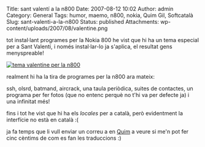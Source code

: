 Title: sant valentí a la n800
Date: 2007-08-12 10:02
Author: admin
Category: General
Tags: humor, maemo, n800, nokia, Quim Gil, Softcatalà
Slug: sant-valenti-a-la-n800
Status: published
Attachments: wp-content/uploads/2007/08/valentine.png

tot instal·lant programes per la Nokia 800 he vist que hi ha un tema especial per a Sant Valentí, i només instal·lar-lo ja s'aplica, el resultat gens menyspreable!

[![tema valentine per la n800](http://gil.badall.net/wp-content/uploads/2007/08/valentine.thumbnail.png)]({static}wp-content/uploads/2007/08/valentine.png "tema valentine per la n800")

realment hi ha la tira de programes per la n800 ara mateix:

ssh, olsrd, batmand, aircrack, una taula periòdica, suites de contactes, un programa per fer fotos (que no entenc perquè no t'hi va per defecte ja) i una infinitat més!

fins i tot he vist que hi ha els *locales* per a català, però evidentment la interfície no està en català :(

ja fa temps que li vull enviar un correu a en <a href="http://desdeamericaconamor.org/" target="_blank" rel="noopener">Quim</a> a veure si me'n pot fer cinc cèntims de com es fan les traduccions :)
